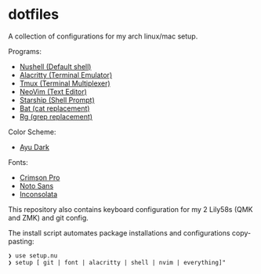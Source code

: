 # dotfiles

A collection of configurations for my arch linux/mac setup.

Programs: 

- [Nushell (Default shell)](https://www.nushell.sh)
- [Alacritty (Terminal Emulator)](https://alacritty.org/)
- [Tmux (Terminal Multiplexer)](https://en.wikipedia.org/wiki/Tmux)
- [NeoVim (Text Editor)](https://neovim.io/)
- [Starship (Shell Prompt)](https://starship.rs/)
- [Bat (cat replacement)](https://github.com/sharkdp/bat)
- [Rg (grep replacement)](https://github.com/BurntSushi/ripgrep)

Color Scheme:

- [Ayu Dark](https://github.com/ayu-theme/ayu-vim)

Fonts: 

- [Crimson Pro](https://fonts.google.com/specimen/Crimson+Pro)
- [Noto Sans](https://fonts.google.com/noto/specimen/Noto+Sans?query=Noto+Sans)
- [Inconsolata](https://levien.com/type/myfonts/inconsolata.html)

This repository also contains keyboard configuration for my 2 Lily58s (QMK and ZMK) and git config.

The install script automates package installations and configurations copy-pasting:

```
❯ use setup.nu
❯ setup [ git | font | alacritty | shell | nvim | everything]"
```
